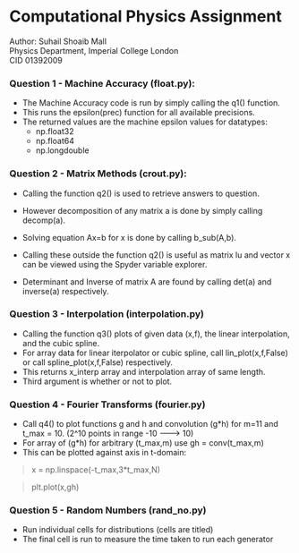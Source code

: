 # Computational Physics Assignment 

Author: Suhail Shoaib Mall  
	Physics Department, Imperial College London  
	CID 01392009  



### __Question 1 - Machine Accuracy (float.py):__ ###

* The Machine Accuracy code is run by simply calling the q1() function. 
* This runs the epsilon(prec) function for all available precisions.
* The returned values are the machine epsilon values for datatypes:
	* np.float32
	* np.float64
	* np.longdouble

### __Question 2 - Matrix Methods (crout.py):__ ###

* Calling the function q2() is used to retrieve answers to question.
* However decomposition of any matrix a is done by simply calling decomp(a).
* Solving equation Ax=b for x is done by calling b_sub(A,b).
* Calling these outside the function q2() is useful as matrix lu and vector x can be viewed using the Spyder variable explorer.

* Determinant and Inverse of matrix A are found by calling det(a) and inverse(a) respectively. 


### __Question 3 - Interpolation (interpolation.py)__ ###

* Calling the function q3() plots of given data (x,f), the linear interpolation, and the cubic spline.
* For array data for linear iterpolator or cubic spline, call lin_plot(x,f,False) or call spline_plot(x,f,False) respectively.
* This returns x_interp array and interpolation array of same length.
* Third argument is whether or not to plot.


### __Question 4 - Fourier Transforms (fourier.py)__ ###

* Call q4() to plot functions g and h and convolution (g*h) for m=11 and t_max = 10. (2^10 points in range -10 ---> 10)
* For array of (g*h) for arbitrary (t_max,m) use gh = conv(t_max,m)
* This can be plotted against axis in t-domain:	
> x = np.linspace(-t_max,3*t_max,N)

> plt.plot(x,gh)


### __Question 5 - Random Numbers (rand_no.py)__ ###

* Run individual cells for distributions (cells are titled)
* The final cell is run to measure the time taken to run each generator 